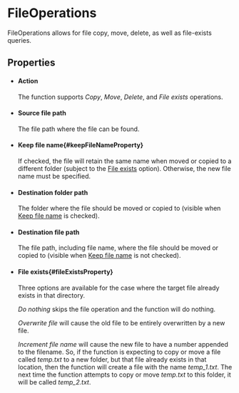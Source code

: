 FileOperations
==============

FileOperations allows for file copy, move, delete, as well as file-exists queries.

Properties
----------

-  #### Action

    The function supports *Copy*, *Move*, *Delete*, and *File exists*
    operations.

-  #### Source file path

    The file path where the file can be found.

-  #### Keep file name{#keepFileNameProperty}

    If checked, the file will retain the same name when moved or copied
    to a different folder (subject to the [File
    exists](#fileExistsProperty) option). Otherwise, the new file name
    must be specified.

-  #### Destination folder path

    The folder where the file should be moved or copied to (visible when
    [Keep file name](#keepFileNameProperty) is checked).

-  #### Destination file path

    The file path, including file name, where the file should be moved
    or copied to (visible when [Keep file name](#keepFileNameProperty)
    is not checked).

-  #### File exists{#fileExistsProperty}

    Three options are available for the case where the target file
    already exists in that directory.

    *Do nothing* skips the file operation and the function will do
    nothing.

    *Overwrite file* will cause the old file to be entirely overwritten
    by a new file.

    *Increment file name* will cause the new file to have a number
    appended to the filename. So, if the function is expecting to copy
    or move a file called *temp.txt* to a new folder, but that file
    already exists in that location, then the function will create a
    file with the name *temp\_1.txt*. The next time the function
    attempts to copy or move *temp.txt* to this folder, it will be
    called *temp\_2.txt*.


